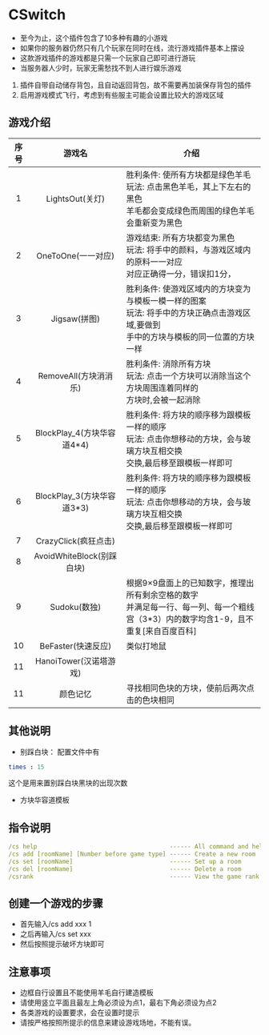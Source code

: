 # CSwitch

+ 至今为止，这个插件包含了10多种有趣的小游戏
+ 如果你的服务器仍然只有几个玩家在同时在线，流行游戏插件基本上摆设
+ 这款游戏插件的游戏都是只需一个玩家自己即可进行游玩
+ 当服务器人少时，玩家无需愁找不到人进行娱乐游戏

1. 插件自带自动储存背包，且自动返回背包，故不需要再加装保存背包的插件
2. 启用游戏模式飞行，考虑到有些服主可能会设置比较大的游戏区域

## 游戏介绍

| 序号  |          游戏名          | 介绍                                                                          |
|:---:|:---------------------:|-----------------------------------------------------------------------------|
|  1  |     LightsOut(关灯)     | 胜利条件: 使所有方块都是绿色羊毛<br>玩法: 点击黑色羊毛，其上下左右的黑色<br>羊毛都会变成绿色而周围的绿色羊毛会重新变为黑色         |
|  2  |    OneToOne(一一对应)     | 游戏结束: 所有方块都变为黑色<br>玩法: 将手中的颜料，与游戏区域内的原料一一对应<br>对应正确得一分，错误扣1分，               |
|  3  |      Jigsaw(拼图)       | 胜利条件: 使游戏区域内的方块变为与模板一模一样的图案<br>玩法: 将手中的方块正确点击游戏区域,要做到<br>手中的方块与模板的同一位置的方块一样 |
|  4  |   RemoveAll(方块消消乐)    | 胜利条件: 消除所有方块<br>玩法: 点击一个方块可以消除当这个方块周围连着同样的<br>方块时,会被一起消除                    |
|  5  | BlockPlay_4(方块华容道4*4) | 胜利条件: 将方块的顺序移为跟模板一样的顺序<br>玩法: 点击你想移动的方块，会与玻璃方块互相交换<br>交换,最后移至跟模板一样即可        |
|  6  | BlockPlay_3(方块华容道3*3) | 胜利条件: 将方块的顺序移为跟模板一样的顺序<br>玩法: 点击你想移动的方块，会与玻璃方块互相交换<br>交换,最后移至跟模板一样即可        |
|  7  |   CrazyClick(疯狂点击)    |                                                                             |
|  8  | AvoidWhiteBlock(别踩白块) |                                                                             |
|  9  |      Sudoku(数独)       | 根据9×9盘面上的已知数字，推理出所有剩余空格的数字<br>并满足每一行、每一列、每一个粗线宫（3*3）内的数字均含1-9，且不重复[来自百度百科]  |
| 10  |    BeFaster(快速反应)     | 类似打地鼠                                                                       |
| 11  |   HanoiTower(汉诺塔游戏)   |                                                                             |
| 11  |         颜色记忆          | 寻找相同色块的方块，使前后两次点击的色块相同                                                      |

## 其他说明

+ 别踩白块：
  配置文件中有
```yaml
times : 15
```
这个是用来置别踩白块黑块的出现次数

+ 方块华容道模板

## 指令说明

```yaml
/cs help                                     ------ All command and help
/cs add [roomName] [Number before game type] ------ Create a new room
/cs set [roomName]                           ------ Set up a room
/cs del [roomName]                           ------ Delete a room
/csrank                                      ------ View the game rank
```

## 创建一个游戏的步骤

+ 首先输入/cs add xxx 1
+ 之后再输入/cs set xxx
+ 然后按照提示破坏方块即可

## 注意事项

+ 边框自行设置且不能使用羊毛自行建造模板
+ 请使用竖立平面且最左上角必须设为点1，最右下角必须设为点2
+ 各类游戏的设置要求，会在设置时提示
+ 请按严格按照所提示的信息来建设游戏场地，不能有误。